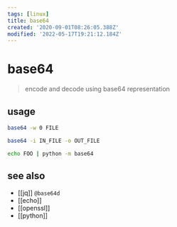 ```yaml
---
tags: [linux]
title: base64
created: '2020-09-01T08:26:05.388Z'
modified: '2022-05-17T19:21:12.184Z'
---
```


# base64

> encode and decode using base64 representation

## usage

```sh
base64 -w 0 FILE

base64 -i IN_FILE -o OUT_FILE

echo FOO | python -m base64
```

## see also

- [[jq]] `@base64d`
- [[echo]]
- [[openssl]]
- [[python]]
